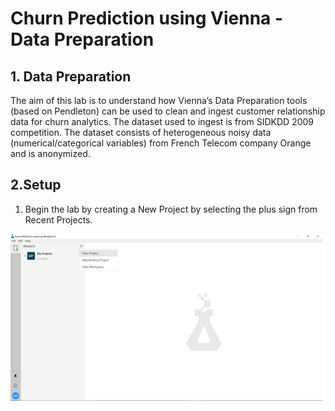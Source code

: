 # Churn Prediction using Vienna - Data Preparation

## 1. Data Preparation

The aim of this lab is to understand how Vienna’s Data Preparation tools (based on Pendleton) can be used to clean and ingest customer relationship data for churn analytics. 
The dataset used to ingest is from SIDKDD 2009 competition. The dataset consists of heterogeneous noisy data (numerical/categorical variables) from French Telecom company Orange and is anonymized.

## 2.Setup
1.	Begin the lab by creating a New Project by selecting the plus sign from Recent Projects.

![New Project](https://github.com/SRIVIDYAMEDURI/Deep-Learning/blob/master/images/New%20Project.png)
